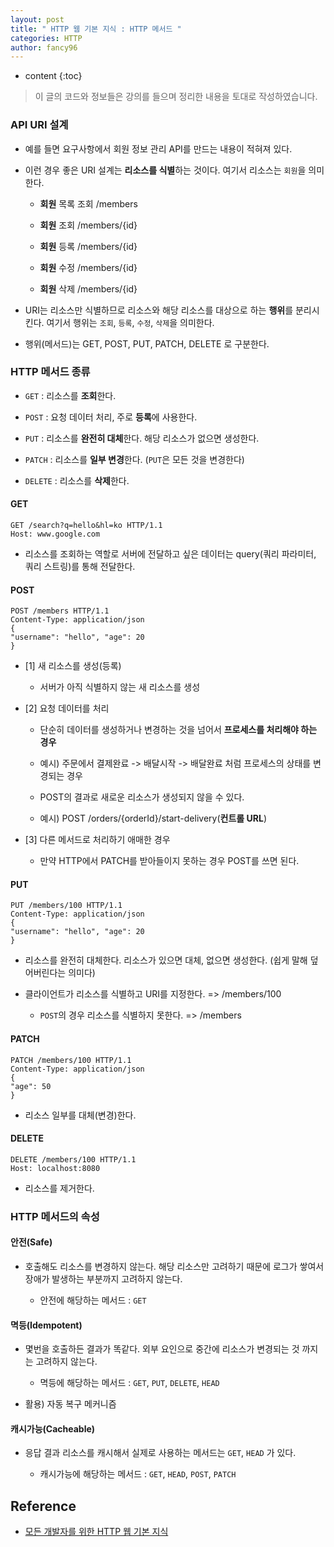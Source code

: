```yaml
---
layout: post
title: " HTTP 웹 기본 지식 : HTTP 메서드 "
categories: HTTP
author: fancy96
---
```

* content
{:toc}

> 이 글의 코드와 정보들은 강의를 들으며 정리한 내용을 토대로 작성하였습니다.

### API URI 설계

* 예를 들면 요구사항에서 회원 정보 관리 API를 만드는 내용이 적혀져 있다.

* 이런 경우 좋은 URI 설계는 **리소스를 식별**하는 것이다. 여기서 리소스는 `회원`을 의미한다. 

    * **회원** 목록 조회 /members

    * **회원** 조회 /members/{id}

    * **회원** 등록 /members/{id}

    * **회원** 수정 /members/{id}

    * **회원** 삭제 /members/{id}

* URI는 리소스만 식별하므로 리소스와 해당 리소스를 대상으로 하는 **행위**를 분리시킨다. 여기서 행위는 `조회`, `등록`, `수정`, `삭제`을 의미한다.

* 행위(메서드)는 GET, POST, PUT, PATCH, DELETE 로 구분한다.

### HTTP 메서드 종류

* `GET` : 리소스를 **조회**한다.

* `POST` : 요청 데이터 처리, 주로 **등록**에 사용한다.

* `PUT` : 리소스를 **완전히 대체**한다. 해당 리소스가 없으면 생성한다.

* `PATCH` : 리소스를 **일부 변경**한다. (`PUT`은 모든 것을 변경한다)

* `DELETE` : 리소스를 **삭제**한다.

#### GET

```text
GET /search?q=hello&hl=ko HTTP/1.1 
Host: www.google.com
```

* 리소스를 조회하는 역할로 서버에 전달하고 싶은 데이터는 query(쿼리 파라미터, 쿼리 스트링)를 통해 전달한다.


#### POST

```text
POST /members HTTP/1.1 
Content-Type: application/json
{
"username": "hello", "age": 20
}
```

* [1] 새 리소스를 생성(등록)

    * 서버가 아직 식별하지 않는 새 리소스를 생성

* [2] 요청 데이터를 처리

    * 단순히 데이터를 생성하거나 변경하는 것을 넘어서 **프로세스를 처리해야 하는 경우**

    * 예시) 주문에서 결제완료 -> 배달시작 -> 배달완료 처럼 프로세스의 상태를 변경되는 경우

    * POST의 결과로 새로운 리소스가 생성되지 않을 수 있다.

    * 예시) POST /orders/{orderId}/start-delivery(**컨트롤 URL**)

* [3] 다른 메서드로 처리하기 애매한 경우

    * 만약 HTTP에서 PATCH를 받아들이지 못하는 경우 POST를 쓰면 된다.


#### PUT

```text
PUT /members/100 HTTP/1.1 
Content-Type: application/json
{
"username": "hello", "age": 20
}
```

* 리소스를 완전히 대체한다. 리소스가 있으면 대체, 없으면 생성한다. (쉽게 말해 덮어버린다는 의미다)

* 클라이언트가 리소스를 식별하고 URI를 지정한다. => /members/100 

    * `POST`의 경우 리소스를 식별하지 못한다. => /members

#### PATCH

```text
PATCH /members/100 HTTP/1.1 
Content-Type: application/json
{
"age": 50
}
```

* 리소스 일부를 대체(변경)한다.

#### DELETE

```text
DELETE /members/100 HTTP/1.1 
Host: localhost:8080
```

* 리소스를 제거한다.

### HTTP 메서드의 속성

#### 안전(Safe)

* 호출해도 리소스를 변경하지 않는다. 해당 리소스만 고려하기 때문에 로그가 쌓여서 장애가 발생하는 부분까지 고려하지 않는다.

    * 안전에 해당하는 메서드 : `GET`

#### 멱등(Idempotent)

* 몇번을 호출하든 결과가 똑같다. 외부 요인으로 중간에 리소스가 변경되는 것 까지는 고려하지 않는다.

    * 멱등에 해당하는 메서드 : `GET`, `PUT`, `DELETE`, `HEAD`

* 활용) 자동 복구 메커니즘

#### 캐시가능(Cacheable)

* 응답 결과 리소스를 캐시해서 실제로 사용하는 메서드는 `GET`, `HEAD` 가 있다.

    * 캐시가능에 해당하는 메서드 : `GET`, `HEAD`, `POST`, `PATCH`  

## Reference

* [모든 개발자를 위한 HTTP 웹 기본 지식](https://www.inflearn.com/course/http-%EC%9B%B9-%EB%84%A4%ED%8A%B8%EC%9B%8C%ED%81%AC/dashboard)
